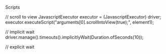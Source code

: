 Scripts

// scroll to view
JavascriptExecutor executor = (JavascriptExecutor) driver;
    executor.executeScript("arguments[0].scrollIntoView(true);", element1);

// implicit wait
driver.manage().timeouts().implicitlyWait(Duration.ofSeconds(10));

// explicit wait
